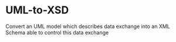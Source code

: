 # UML-to-XSD
Convert an UML model which describes data exchange into an XML Schema able to control this data exchange
